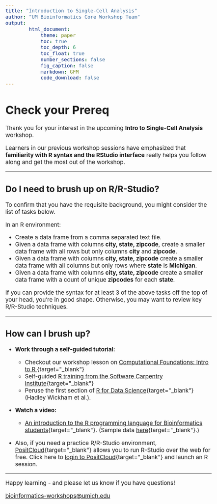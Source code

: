 ```yaml
---
title: "Introduction to Single-Cell Analysis"
author: "UM Bioinformatics Core Workshop Team"
output:
        html_document:
            theme: paper
            toc: true
            toc_depth: 6
            toc_float: true
            number_sections: false
            fig_caption: false
            markdown: GFM
            code_download: false
---
```

<style type="text/css">
body{ /* Normal  */
      font-size: 14pt;
  }
</style>
# Check your Prereq

Thank you for your interest in the upcoming **Intro to Single-Cell Analysis** workshop. 


Learners in our previous workshop sessions have emphasized that **familiarity with R syntax and the RStudio interface** really helps you follow along and get the most out of the workshop.

---

## Do I need to brush up on R/R-Studio?

To confirm that you have the requisite background, you might consider the list of tasks below.

In an R environment:

- Create a data frame from a comma separated text file.
- Given a data frame with columns **city, state, zipcode**, create a smaller data frame with all rows but only columns **city** and **zipcode**.
- Given a data frame with columns **city, state, zipcode** create a smaller data frame with all columns but only rows where **state** is **Michigan**.
- Given a data frame with columns **city, state, zipcode** create a smaller data frame with a count of unique **zipcodes** for each **state**.


If you can provide the syntax for at least 3 of the above tasks off the top of your head, you’re in good shape. Otherwise, you may want to review key R/R-Studio techniques.

---

## How can I brush up?

- **Work through a self-guided tutorial:**
  - Checkout our workshop lesson on [Computational Foundations: Intro to R ](https://umich-brcf-bioinf.github.io/workshop-computational-foundations/main/html/r-01-introduction.html){target="_blank"}
  - Self-guided [R training from the Software Carpentry Institute](https://software-carpentry.org/lessons/){target="_blank"}
  - Peruse the first section of [R for Data Science](https://r4ds.hadley.nz/data-visualize){target="_blank"} (Hadley Wickham et al.).

  
- **Watch a video:**
  - [An introduction to the R programming language for Bioinformatics students](https://www.youtube.com/watch?v=bekFrlW0gww){target="_blank"}. (Sample data [here](https://drive.google.com/drive/folders/1mOCELXFb-b91C9mvfb2zD9nUTvNqqihO?usp=share_link){target="_blank"}.)

- Also, if you need a practice R/R-Studio environment, [PositCloud](https://posit.cloud/){target="_blank"} allows you to run R-Studio over the web for free. Click here to [login to PositCloud](https://posit.cloud/content/9492713){target="_blank"} and launch an R session.

---

Happy learning - and please let us know if you have questions!

[bioinformatics-workshops@umich.edu](mailto:bioinformatics-workshops@umich.edu)
